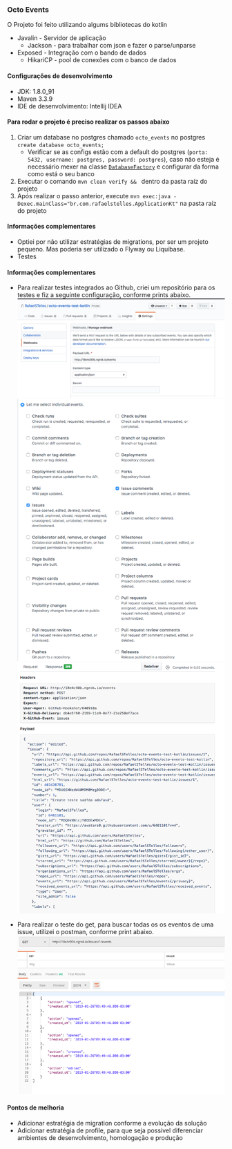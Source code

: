 ### Octo Events

O Projeto foi feito utilizando algums bibliotecas do kotlin
* Javalin - Servidor de aplicação
	* Jackson - para trabalhar com json e fazer o parse/unparse
* Exposed - Integração com o bando de dados
	* HikariCP - pool de conexões com o banco de dados

#### Configurações de desenvolvimento
* JDK: 1.8.0_91
* Maven 3.3.9
* IDE de desenvolvimento: Intellij IDEA

#### Para rodar o projeto é preciso realizar os passos abaixo
1. Criar um database no postgres chamado `octo_events` no postgres `create database octo_events;`
	* Verificar se as configs estão com a default do postgres (`porta: 5432, username: postgres, password: postgres`), caso não esteja é necessário mexer na classe [`DatabaseFactory`](src/main/java/br/com/rafaelstelles/factory/DatabaseFactory.kt) e configurar da forma como está o seu banco
2. Executar o comando `mvn clean verify && ` dentro da pasta raíz do projeto
3. Após realizar o passo anterior, execute `mvn exec:java -Dexec.mainClass="br.com.rafaelstelles.ApplicationKt"` na pasta raíz do projeto

#### Informações complementares
* Optiei por não utilizar estratégias de migrations, por ser um projeto pequeno. Mas poderia ser utilizado o Flyway ou Liquibase.
* Testes 

#### Informações complementares
* Para realizar testes integrados ao Github, criei um repositório para os testes e fiz a seguinte configuração, conforme prints abaixo.
![Passo 1](config-1.jpg)
![Passo 2](config-2.jpg)
![Passo 3](config-3.jpg)

* Para realizar o teste do get, para buscar todas os os eventos de uma issue, utilizei o postman, conforme print abaixo.
![Passo 4](config-4.jpg)

#### Pontos de melhoria
* Adicionar estratégia de migration conforme a evolução da solução
* Adicionar estratégia de profile, para que seja possível diferenciar ambientes de desenvolvimento, homologação e produção
